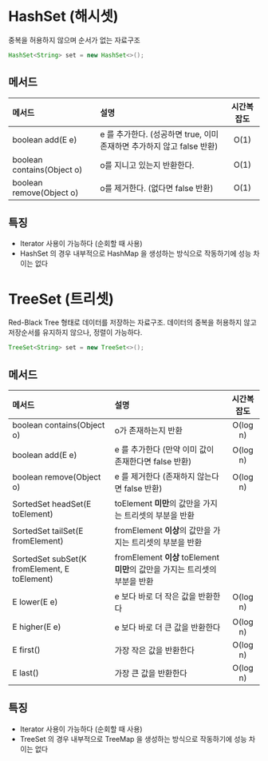# HashSet (해시셋)
중복을 허용하지 않으며 순서가 없는 자료구조

```java
HashSet<String> set = new HashSet<>();
```

## 메서드
| 메서드                        | 설명                                                       | 시간복잡도 |
|:---------------------------|:---------------------------------------------------------|:-----:|
| boolean add(E e)           | e 를 추가한다. (성공하면 true, 이미 존재하면 추가하지 않고 false 반환)          | O(1)  |
| boolean contains(Object o) | o를 지니고 있는지 반환한다.                                         | O(1)  |
| boolean remove(Object o)   | o를 제거한다. (없다면 false 반환)                                  | O(1)  |

## 특징
- Iterator 사용이 가능하다 (순회할 때 사용)
- HashSet 의 경우 내부적으로 HashMap 을 생성하는 방식으로 작동하기에 성능 차이는 없다


# TreeSet (트리셋)
Red-Black Tree 형태로 데이터를 저장하는 자료구조. 데이터의 중복을 허용하지 않고 저장순서를 유지하지 않으나, 정렬이 가능하다.

```java
TreeSet<String> set = new TreeSet<>();
```

## 메서드
| 메서드                                             | 설명                                                       |  시간복잡도   |
|:------------------------------------------------|:---------------------------------------------------------|:--------:|
| boolean contains(Object o)                      | o가 존재하는지 반환                                              | O(log n) |
| boolean add(E e)                                | e 를 추가한다 (만약 이미 값이 존재한다면 false 반환)                       | O(log n) |
| boolean remove(Object o)                        | e 를 제거한다 (존재하지 않는다면 false 반환)                            | O(log n) |
| SortedSet<E> headSet(E toElement)               | toElement **미만**의 값만을 가지는 트리셋의 부분을 반환                    |          |
| SortedSet<E> tailSet(E fromElement)             | fromElement **이상**의 값만을 가지는 트리셋의 부분을 반환                  |          |
| SortedSet<E> subSet(K fromElement, E toElement) | fromElement **이상** toElement **미만**의 값만을 가지는 트리셋의 부분을 반환 |          |
| E lower(E e)                                    | e 보다 바로 더 작은 값을 반환한다                                     | O(log n) |
| E higher(E e)                                   | e 보다 바로 더 큰 값을 반환한다                                      | O(log n) |
| E first()                                       | 가장 작은 값을 반환한다                                         | O(log n) |
| E last()                                        | 가장 큰 값을 반환한다                                         | O(log n) |

## 특징
- Iterator 사용이 가능하다 (순회할 때 사용)
- TreeSet 의 경우 내부적으로 TreeMap 을 생성하는 방식으로 작동하기에 성능 차이는 없다
